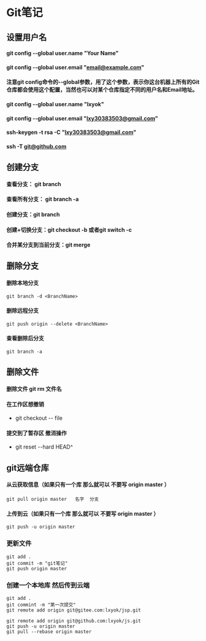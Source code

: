 <!--
 * @Description: 简单描述一下这个脚本
 * @Autor: lxyok
 * @Date: 2019-09-25 17:40:30
 * @LastEditors: Please set LastEditors
 * @LastEditTime: 2020-09-09 21:35:26
 -->
# Git笔记


## 设置用户名
#### git config --global user.name "Your Name"
#### git config --global user.email "email@example.com"
#### 注意git config命令的--global参数，用了这个参数，表示你这台机器上所有的Git仓库都会使用这个配置，当然也可以对某个仓库指定不同的用户名和Email地址。

#### git config --global user.name "lxyok" 
#### git config --global user.email "lxy30383503@gmail.com"

#### ssh-keygen -t rsa -C "lxy30383503@gmail.com"

#### ssh -T git@github.com

## 创建分支  
#### 查看分支：   git branch  
#### 查看所有分支： git branch -a   
#### 创建分支：git branch <name>  
#### 创建+切换分支：git checkout -b <name>或者git switch -c <name>  
#### 合并某分支到当前分支：git merge <name>  
## 删除分支
#### 删除本地分支
`git branch -d <BranchName>`
#### 删除远程分支
`git push origin --delete <BranchName>`
#### 查看删除后分支
`git branch -a`
## 删除文件
#### 删除文件 git rm 文件名
#### 在工作区想撤销
- git checkout -- file  
#### 提交到了暂存区  撤消操作  
- git reset --hard HEAD^

## git远端仓库  
#### 从云获取信息（如果只有一个库 那么就可以 不要写 origin master ）   
``` git
git pull origin master   名字  分支
```    
#### 上传到云（如果只有一个库 那么就可以 不要写 origin master ）   
``` git
git push -u origin master
```

### 更新文件
```
git add .
git commit -m "git笔记"
git push origin master
```

### 创建一个本地库 然后传到云端
```git init
git add .
git commint -m "第一次提交"
git remote add origin git@gitee.com:lxyok/jsp.git

git remote add origin git@github.com:lxyok/js.git
git push -u origin master
git pull --rebase origin master
```